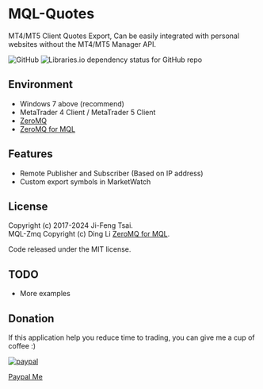 # MQL-Quotes

MT4/MT5 Client Quotes Export, Can be easily integrated with personal websites without the MT4/MT5 Manager API.

![GitHub](https://img.shields.io/github/license/jiowcl/MQL-Quotes.svg)
![Libraries.io dependency status for GitHub repo](https://img.shields.io/librariesio/github/dingmaotu/mql-zmq.svg)

## Environment

- Windows 7 above (recommend)  
- MetaTrader 4 Client / MetaTrader 5 Client  
- [ZeroMQ](https://github.com/zeromq)  
- [ZeroMQ for MQL](https://github.com/dingmaotu/mql-zmq)  

## Features

- Remote Publisher and Subscriber (Based on IP address)  
- Custom export symbols in MarketWatch  

## License

Copyright (c) 2017-2024 Ji-Feng Tsai.  
MQL-Zmq Copyright (c) Ding Li [ZeroMQ for MQL](https://github.com/dingmaotu).  

Code released under the MIT license.  

## TODO

- More examples  

## Donation

If this application help you reduce time to trading, you can give me a cup of coffee :)

[![paypal](https://www.paypalobjects.com/en_US/TW/i/btn/btn_donateCC_LG.gif)](https://www.paypal.com/cgi-bin/webscr?cmd=_s-xclick&hosted_button_id=3RNMD6Q3B495N&source=url)

[Paypal Me](https://paypal.me/jiowcl?locale.x=zh_TW)